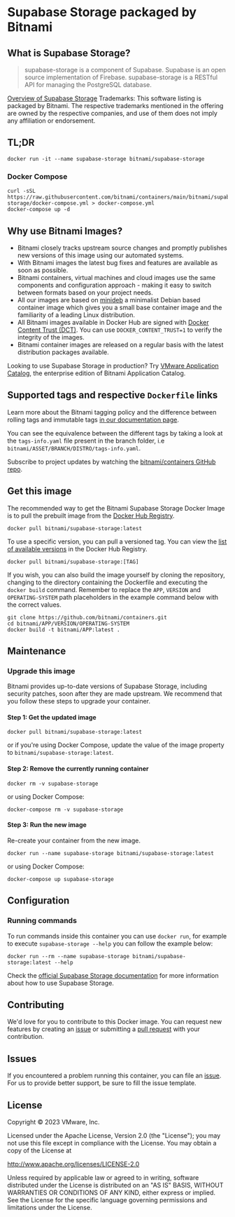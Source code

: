 # Supabase Storage packaged by Bitnami

## What is Supabase Storage?

> supabase-storage is a component of Supabase. Supabase is an open source implementation of Firebase. supabase-storage is a RESTful API for managing the PostgreSQL database.

[Overview of Supabase Storage](https://github.com/supabase/storage-api)
Trademarks: This software listing is packaged by Bitnami. The respective trademarks mentioned in the offering are owned by the respective companies, and use of them does not imply any affiliation or endorsement.

## TL;DR

```console
docker run -it --name supabase-storage bitnami/supabase-storage
```

### Docker Compose

```console
curl -sSL https://raw.githubusercontent.com/bitnami/containers/main/bitnami/supabase-storage/docker-compose.yml > docker-compose.yml
docker-compose up -d
```

## Why use Bitnami Images?

* Bitnami closely tracks upstream source changes and promptly publishes new versions of this image using our automated systems.
* With Bitnami images the latest bug fixes and features are available as soon as possible.
* Bitnami containers, virtual machines and cloud images use the same components and configuration approach - making it easy to switch between formats based on your project needs.
* All our images are based on [minideb](https://github.com/bitnami/minideb) a minimalist Debian based container image which gives you a small base container image and the familiarity of a leading Linux distribution.
* All Bitnami images available in Docker Hub are signed with [Docker Content Trust (DCT)](https://docs.docker.com/engine/security/trust/content_trust/). You can use `DOCKER_CONTENT_TRUST=1` to verify the integrity of the images.
* Bitnami container images are released on a regular basis with the latest distribution packages available.

Looking to use Supabase Storage in production? Try [VMware Application Catalog](https://bitnami.com/enterprise), the enterprise edition of Bitnami Application Catalog.

## Supported tags and respective `Dockerfile` links

Learn more about the Bitnami tagging policy and the difference between rolling tags and immutable tags [in our documentation page](https://docs.bitnami.com/tutorials/understand-rolling-tags-containers/).

You can see the equivalence between the different tags by taking a look at the `tags-info.yaml` file present in the branch folder, i.e `bitnami/ASSET/BRANCH/DISTRO/tags-info.yaml`.

Subscribe to project updates by watching the [bitnami/containers GitHub repo](https://github.com/bitnami/containers).

## Get this image

The recommended way to get the Bitnami Supabase Storage Docker Image is to pull the prebuilt image from the [Docker Hub Registry](https://hub.docker.com/r/bitnami/supabase-storage).

```console
docker pull bitnami/supabase-storage:latest
```

To use a specific version, you can pull a versioned tag. You can view the [list of available versions](https://hub.docker.com/r/bitnami/supabase-storage/tags/) in the Docker Hub Registry.

```console
docker pull bitnami/supabase-storage:[TAG]
```

If you wish, you can also build the image yourself by cloning the repository, changing to the directory containing the Dockerfile and executing the `docker build` command. Remember to replace the `APP`, `VERSION` and `OPERATING-SYSTEM` path placeholders in the example command below with the correct values.

```console
git clone https://github.com/bitnami/containers.git
cd bitnami/APP/VERSION/OPERATING-SYSTEM
docker build -t bitnami/APP:latest .
```

## Maintenance

### Upgrade this image

Bitnami provides up-to-date versions of Supabase Storage, including security patches, soon after they are made upstream. We recommend that you follow these steps to upgrade your container.

#### Step 1: Get the updated image

```console
docker pull bitnami/supabase-storage:latest
```

or if you're using Docker Compose, update the value of the image property to `bitnami/supabase-storage:latest`.

#### Step 2: Remove the currently running container

```console
docker rm -v supabase-storage
```

or using Docker Compose:

```console
docker-compose rm -v supabase-storage
```

#### Step 3: Run the new image

Re-create your container from the new image.

```console
docker run --name supabase-storage bitnami/supabase-storage:latest
```

or using Docker Compose:

```console
docker-compose up supabase-storage
```

## Configuration

### Running commands

To run commands inside this container you can use `docker run`, for example to execute `supabase-storage --help` you can follow the example below:

```console
docker run --rm --name supabase-storage bitnami/supabase-storage:latest --help
```

Check the [official Supabase Storage documentation](https://github.com/supabase/storage-api) for more information about how to use Supabase Storage.

## Contributing

We'd love for you to contribute to this Docker image. You can request new features by creating an [issue](https://github.com/bitnami/containers/issues) or submitting a [pull request](https://github.com/bitnami/containers/pulls) with your contribution.

## Issues

If you encountered a problem running this container, you can file an [issue](https://github.com/bitnami/containers/issues/new/choose). For us to provide better support, be sure to fill the issue template.

## License

Copyright &copy; 2023 VMware, Inc.

Licensed under the Apache License, Version 2.0 (the "License");
you may not use this file except in compliance with the License.
You may obtain a copy of the License at

<http://www.apache.org/licenses/LICENSE-2.0>

Unless required by applicable law or agreed to in writing, software
distributed under the License is distributed on an "AS IS" BASIS,
WITHOUT WARRANTIES OR CONDITIONS OF ANY KIND, either express or implied.
See the License for the specific language governing permissions and
limitations under the License.
